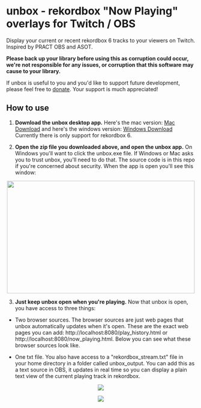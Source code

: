 # unbox - rekordbox "Now Playing" overlays for Twitch / OBS

Display your current or recent rekordbox 6 tracks to your viewers on Twitch. Inspired by PRACT OBS and ASOT.

**Please back up your library before using this as corruption could occur, we're not responsible for any issues, or corruption that this software may cause to your library.**

If unbox is useful to you and you'd like to support future development, please feel free to [donate](https://paypal.me/erikrichardlarson?locale.x=en_US). Your support is much appreciated! 

## How to use
1. **Download the unbox desktop app.** Here's the mac version: [Mac Download](https://github.com/erikrichardlarson/unbox/releases/download/3.0/mac_unbox.zip) and here's the windows version: [Windows Download](https://github.com/erikrichardlarson/unbox/releases/download/3.0/windows_unbox.zip) Currently there is only support for rekordbox 6. 

2. **Open the zip file you downloaded above, and open the unbox app.** On Windows you'll want to click the unbox.exe file. If Windows or Mac asks you to trust unbox, you'll need to do that. The source code is in this repo if you're concerned about security. When the app is open you'll see this window:  
<p align="center">
<img src="https://media.discordapp.net/attachments/790269915444805656/790269992322727937/Screen_Shot_2020-12-20_at_9.24.16_AM.png" data-canonical-src="https://media.discordapp.net/attachments/790269915444805656/790269992322727937/Screen_Shot_2020-12-20_at_9.24.16_AM.png" width="500" height="300" />
</p>

3. **Just keep unbox open when you're playing.** Now that unbox is open, you have access to three things:  

*  Two browser sources. The browser sources are just web pages that unbox automatically updates when it's open. These are the exact web pages you can add: http://localhost:8080/play_history.html or http://localhost:8080/now_playing.html. Below you can see what these browser sources look like.
 
*  One txt file. You also have access to a "rekordbox_stream.txt" file in your home directory in a folder called unbox_output. You can add this as a text source in OBS, it updates in real time so you can display a plain text view of the current playing track in rekordbox. 

<p align="center">
 <img src="https://cdn.discordapp.com/attachments/780172543771410452/783904760880562176/Screen_Shot_2020-12-02_at_7.56.55_PM.png" />
</p>
<p align="center">
 <img src="https://cdn.discordapp.com/attachments/780172543771410452/783841115802959902/unknown.png" />
</p>

